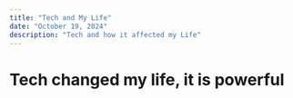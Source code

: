 ```yaml
---
title: "Tech and My Life"
date: "October 19, 2024"
description: "Tech and how it affected my Life"
---
```


# Tech changed my life, it is powerful
